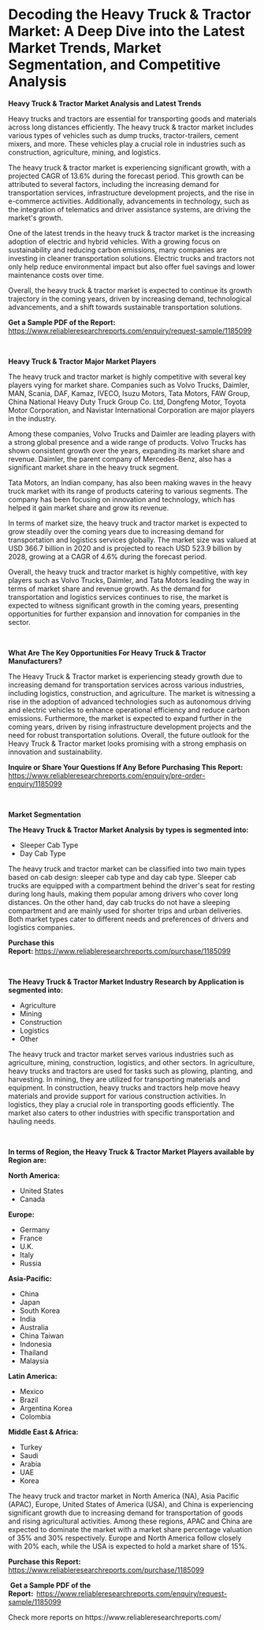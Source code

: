 <p><h1>Decoding the Heavy Truck & Tractor Market: A Deep Dive into the Latest Market Trends, Market Segmentation, and Competitive Analysis</h1></p><p><strong>Heavy Truck & Tractor Market Analysis and Latest Trends</strong></p>
<p><p>Heavy trucks and tractors are essential for transporting goods and materials across long distances efficiently. The heavy truck & tractor market includes various types of vehicles such as dump trucks, tractor-trailers, cement mixers, and more. These vehicles play a crucial role in industries such as construction, agriculture, mining, and logistics.</p><p>The heavy truck & tractor market is experiencing significant growth, with a projected CAGR of 13.6% during the forecast period. This growth can be attributed to several factors, including the increasing demand for transportation services, infrastructure development projects, and the rise in e-commerce activities. Additionally, advancements in technology, such as the integration of telematics and driver assistance systems, are driving the market's growth.</p><p>One of the latest trends in the heavy truck & tractor market is the increasing adoption of electric and hybrid vehicles. With a growing focus on sustainability and reducing carbon emissions, many companies are investing in cleaner transportation solutions. Electric trucks and tractors not only help reduce environmental impact but also offer fuel savings and lower maintenance costs over time.</p><p>Overall, the heavy truck & tractor market is expected to continue its growth trajectory in the coming years, driven by increasing demand, technological advancements, and a shift towards sustainable transportation solutions.</p></p>
<p><strong>Get a Sample PDF of the Report:&nbsp;</strong> <a href="https://www.reliableresearchreports.com/enquiry/request-sample/1185099">https://www.reliableresearchreports.com/enquiry/request-sample/1185099</a></p>
<p>&nbsp;</p>
<p><strong>Heavy Truck & Tractor Major Market Players</strong></p>
<p><p>The heavy truck and tractor market is highly competitive with several key players vying for market share. Companies such as Volvo Trucks, Daimler, MAN, Scania, DAF, Kamaz, IVECO, Isuzu Motors, Tata Motors, FAW Group, China National Heavy Duty Truck Group Co. Ltd, Dongfeng Motor, Toyota Motor Corporation, and Navistar International Corporation are major players in the industry.</p><p>Among these companies, Volvo Trucks and Daimler are leading players with a strong global presence and a wide range of products. Volvo Trucks has shown consistent growth over the years, expanding its market share and revenue. Daimler, the parent company of Mercedes-Benz, also has a significant market share in the heavy truck segment.</p><p>Tata Motors, an Indian company, has also been making waves in the heavy truck market with its range of products catering to various segments. The company has been focusing on innovation and technology, which has helped it gain market share and grow its revenue.</p><p>In terms of market size, the heavy truck and tractor market is expected to grow steadily over the coming years due to increasing demand for transportation and logistics services globally. The market size was valued at USD 366.7 billion in 2020 and is projected to reach USD 523.9 billion by 2028, growing at a CAGR of 4.6% during the forecast period.</p><p>Overall, the heavy truck and tractor market is highly competitive, with key players such as Volvo Trucks, Daimler, and Tata Motors leading the way in terms of market share and revenue growth. As the demand for transportation and logistics services continues to rise, the market is expected to witness significant growth in the coming years, presenting opportunities for further expansion and innovation for companies in the sector.</p></p>
<p>&nbsp;</p>
<p><strong>What Are The Key Opportunities For Heavy Truck & Tractor Manufacturers?</strong></p>
<p><p>The Heavy Truck & Tractor market is experiencing steady growth due to increasing demand for transportation services across various industries, including logistics, construction, and agriculture. The market is witnessing a rise in the adoption of advanced technologies such as autonomous driving and electric vehicles to enhance operational efficiency and reduce carbon emissions. Furthermore, the market is expected to expand further in the coming years, driven by rising infrastructure development projects and the need for robust transportation solutions. Overall, the future outlook for the Heavy Truck & Tractor market looks promising with a strong emphasis on innovation and sustainability.</p></p>
<p><strong>Inquire or Share Your Questions If Any Before Purchasing This Report:</strong> <a href="https://www.reliableresearchreports.com/enquiry/pre-order-enquiry/1185099">https://www.reliableresearchreports.com/enquiry/pre-order-enquiry/1185099</a></p>
<p>&nbsp;</p>
<p><strong>Market Segmentation</strong></p>
<p><strong>The Heavy Truck & Tractor Market Analysis by types is segmented into:</strong></p>
<p><ul><li>Sleeper Cab Type</li><li>Day Cab Type</li></ul></p>
<p><p>The heavy truck and tractor market can be classified into two main types based on cab design: sleeper cab type and day cab type. Sleeper cab trucks are equipped with a compartment behind the driver's seat for resting during long hauls, making them popular among drivers who cover long distances. On the other hand, day cab trucks do not have a sleeping compartment and are mainly used for shorter trips and urban deliveries. Both market types cater to different needs and preferences of drivers and logistics companies.</p></p>
<p><strong>Purchase this Report:&nbsp;</strong><a href="https://www.reliableresearchreports.com/purchase/1185099">https://www.reliableresearchreports.com/purchase/1185099</a></p>
<p>&nbsp;</p>
<p><strong>The Heavy Truck & Tractor Market Industry Research by Application is segmented into:</strong></p>
<p><ul><li>Agriculture</li><li>Mining</li><li>Construction</li><li>Logistics</li><li>Other</li></ul></p>
<p><p>The heavy truck and tractor market serves various industries such as agriculture, mining, construction, logistics, and other sectors. In agriculture, heavy trucks and tractors are used for tasks such as plowing, planting, and harvesting. In mining, they are utilized for transporting materials and equipment. In construction, heavy trucks and tractors help move heavy materials and provide support for various construction activities. In logistics, they play a crucial role in transporting goods efficiently. The market also caters to other industries with specific transportation and hauling needs.</p></p>
<p>&nbsp;</p>
<p><strong>In terms of Region, the Heavy Truck & Tractor Market Players available by Region are:</strong></p>
<p>
    <p> <strong> North America: </strong>
        <ul>
            <li>United States</li>
            <li>Canada</li>
        </ul>
        </p> 
    <p> <strong> Europe: </strong>
        <ul>
            <li>Germany</li>
            <li>France</li>
            <li>U.K.</li>
            <li>Italy</li>
            <li>Russia</li>
        </ul>
        </p> 
    <p> <strong> Asia-Pacific: </strong>
        <ul>
            <li>China</li>
            <li>Japan</li>
            <li>South Korea</li>
            <li>India</li>
            <li>Australia</li>
            <li>China Taiwan</li>
            <li>Indonesia</li>
            <li>Thailand</li>
            <li>Malaysia</li>
        </ul>
        </p> 
    <p> <strong> Latin America: </strong>
        <ul>
            <li>Mexico</li>
            <li>Brazil</li>
            <li>Argentina Korea</li>
            <li>Colombia</li>
        </ul>
        </p> 
    <p> <strong> Middle East & Africa: </strong>
        <ul>
            <li>Turkey</li>
            <li>Saudi</li>
            <li>Arabia</li>
            <li>UAE</li>
            <li>Korea</li>
        </ul>
    </p>
    </p>
<p><p>The heavy truck and tractor market in North America (NA), Asia Pacific (APAC), Europe, United States of America (USA), and China is experiencing significant growth due to increasing demand for transportation of goods and rising agricultural activities. Among these regions, APAC and China are expected to dominate the market with a market share percentage valuation of 35% and 30% respectively. Europe and North America follow closely with 20% each, while the USA is expected to hold a market share of 15%.</p></p>
<p><strong>Purchase this Report: </strong><a href="https://www.reliableresearchreports.com/purchase/1185099">https://www.reliableresearchreports.com/purchase/1185099</a></p>
<p>&nbsp;<strong>Get a Sample PDF of the Report:&nbsp;&nbsp;</strong><a href="https://www.reliableresearchreports.com/enquiry/request-sample/1185099">https://www.reliableresearchreports.com/enquiry/request-sample/1185099</a></p>
<p><strong></strong></p>
<p>Check more reports on https://www.reliableresearchreports.com/</p>